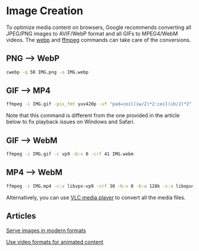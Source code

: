 # Image Creation

To optimize media content on browsers, Google recommends converting all JPEG/PNG images to AVIF/WebP format and all GIFs to MPEG4/WebM videos. The [webp](https://developers.google.com/speed/webp) and [ffmpeg](https://ffmpeg.org/) commands can take care of the conversions.

## PNG --> WebP

```bash
cwebp -q 50 IMG.png -o IMG.webp
```

## GIF --> MP4

```bash
ffmpeg -i IMG.gif -pix_fmt yuv420p -vf "pad=ceil(iw/2)*2:ceil(ih/2)*2" -movflags faststart IMG.mp4
```

Note that this command is different from the one provided in the article below to fix playback issues on Windows and Safari.

## GIF --> WebM

```bash
ffmpeg -i IMG.gif -c vp9 -b:v 0 -crf 41 IMG.webm
```

## MP4 --> WebM

```bash
ffmpeg -i IMG.mp4 -c:v libvpx-vp9 -crf 30 -b:v 0 -b:a 128k -c:a libopus IMG.webm
```

Alternatively, you can use [VLC media player](https://www.videolan.org) to convert all the media files.

## Articles

[Serve images in modern formats](https://web.dev/uses-webp-images/?utm_source=lighthouse&utm_medium=devtools)

[Use video formats for animated content](https://web.dev/efficient-animated-content/?utm_source=lighthouse&utm_medium=devtools)
